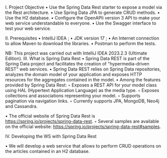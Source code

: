 I. Project Objective
• Use the Spring Data Rest starter to expose a model via the Rest architecture.
• Use Spring Data JPA to generate CRUD methods.
• Use the H2 database.
• Configure the OpenAPIi version 3 API to make your web service understandable to everyone.
• Use the Swagger interface to test your web service.

II. Prerequisites
• IntelliJ IDEA ;
• JDK version 17 ;
• An Internet connection to allow Maven to download the libraries.
• Postman to perform the tests.

NB: This project was carried out with IntelliJ IDEA 2023.2.3 (Ultimate Edition).
III. What is Spring Data Rest
• Spring Data REST is part of the Spring Data project and facilitates the creation of "hypermedia-driven REST" web services.
• Spring Data REST relies on Spring Data repositories, analyzes the domain model of your application and exposes HTTP resources for the aggregates contained in the model.
• Among the features provided by Spring Data Rest:
◦ Exposes a REST API for your model class using HAL (Hypertext Application Language) as the media type.
◦ Exposes collections and associations representing your model.
◦ Supports pagination via navigation links.
◦ Currently supports JPA, MongoDB, Neo4j and Cassandra.

• The official website of Spring Data Rest is https://spring.io/projects/spring-data-rest.
◦ Several samples are available on the official website: https://spring.io/projects/spring-data-rest#samples.

IV. Developing the WS with Spring Data Rest

• We will develop a web service that allows to perform CRUD operations on the articles contained in an H2 database.
